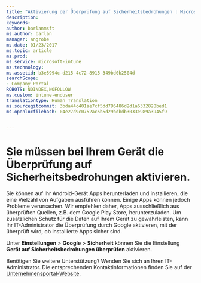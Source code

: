 ```yaml
---
title: "Aktivierung der Überprüfung auf Sicherheitsbedrohungen | Microsoft-Dokumentation"
description: 
keywords: 
author: barlanmsft
ms.author: barlan
manager: angrobe
ms.date: 01/23/2017
ms.topic: article
ms.prod: 
ms.service: microsoft-intune
ms.technology: 
ms.assetid: b3e5994c-d215-4c72-8915-349bd0b2504d
searchScope:
- Company Portal
ROBOTS: NOINDEX,NOFOLLOW
ms.custom: intune-enduser
translationtype: Human Translation
ms.sourcegitcommit: 3bda44c401ae7cf5dd796486d2d1a6332828bed1
ms.openlocfilehash: 04e27d9c0752ac5b5d29bdbdb3033e989a3945f9


---
```


# <a name="you-need-to-make-your-device-able-to-scan-for-security-threats"></a>Sie müssen bei Ihrem Gerät die Überprüfung auf Sicherheitsbedrohungen aktivieren.

Sie können auf Ihr Android-Gerät Apps herunterladen und installieren, die eine Vielzahl von Aufgaben ausführen können. Einige Apps können jedoch Probleme verursachen. Wir empfehlen daher, Apps ausschließlich aus überprüften Quellen, z.B. dem Google Play Store, herunterzuladen. Um zusätzlichen Schutz für die Daten auf Ihrem Gerät zu gewährleisten, kann Ihr IT-Administrator die Überprüfung durch Google aktivieren, mit der überprüft wird, ob installierte Apps sicher sind.

Unter **Einstellungen** > **Google** > **Sicherheit** können Sie die Einstellung **Gerät auf Sicherheitsbedrohungen überprüfen** aktivieren.

Benötigen Sie weitere Unterstützung? Wenden Sie sich an Ihren IT-Administrator. Die entsprechenden Kontaktinformationen finden Sie auf der [Unternehmensportal-Website](http://portal.manage.microsoft.com).



<!--HONumber=Jan17_HO4-->


